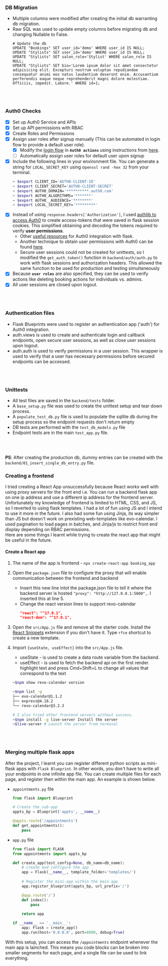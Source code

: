 ### DB Migration
- Multiple columns were modified after creating the initial db warranting db migration.
- Raw SQL was used to update empty columns before migrating db and changing Nullable to False.
    ```psql
    # Update the db 
    UPDATE "Bookings" SET user_id='demo' WHERE user_id IS NULL;
    UPDATE "Stylists" SET user_id='demo' WHERE user_id IS NULL;
    UPDATE "Stylists" SET salon_role='Stylist' WHERE salon_role IS NULL;
    UPDATE "Stylists" SET bio='Lorem ipsum dolor sit amet consectetur adipisicing elit. Excepturi nostrum voluptas repudiandae consequatur animi eos natus laudantium deserunt enim. Accusantium perferendis eaque neque reprehenderit magni dolore molestiae. Officiis, impedit. Labore.' WHERE id=1;
    ```

<br><br>

### Auth0 Checks
- [x] Set up Auth0 Service and APIs
- [x] Set up API permissions with RBAC
- [x] Create Roles and Permissions
- [x] Assign user roles after signup manually (This can be automated in login flow to provide a default user role).
    - [x] Modify the [login flow](https://auth0.com/docs/customize/actions/flows-and-triggers/login-flow#add-user-roles-to-id-and-access-tokens) in **`Auth0 actions`** using instructions from [here](https://www.youtube.com/watch?v=CZxfMD8lXg8).
    - [ ] Automatically assign user roles for default user upon signup
- [x] Include the following lines in your environment file. You can generate a string for `LOCAL_SECRET_KEY` using o`penssl rand -hex 32` from your terminal.
    ```bash
    ~ $export CLIENT_ID='AUTH0-CLIENT-ID'
    ~ $export CLIENT_SECRET='AUTH0-CLIENT-SECRET'
    ~ $export AUTH0_DOMAIN='**********.auth0.com'
    ~ $export AUTH0_ALGORITHMS='*******'
    ~ $export AUTH0__AUDIENCE='********'
    ~ $export LOCAL_SECRET_KEY='*********'
    ```
- [x] Instead of using `response.headers['Authorization']`, I used [authlib to access Auth0](https://developer.auth0.com/resources/guides/web-app/flask/basic-authentication#configure-flask-with-auth-0) to create access-tokens that were saved in flask session cookies. This simplified obtaining and decoding the tokens required to verify **user permissions**.
    - Other [useful resources](https://auth0.com/docs/quickstart/webapp/python/interactive) for Auth0 integration with flask.
    - Another technique to obtain user permissions with Auth0 can be found [here](https://auth0.com/docs/quickstart/backend/python/interactive).
    - Secure user sessions could not be created for unittests, so I modified the `get_auth_token()` function in `backend/auth/auth.py` to work with flask sessions and authorization headers. This allowed the same function to be used for production and testing simultaneously
- [x] Because **`user roles`** are also specified, they can be used to verify actions like deleting booking actions for individuals vs. admins.
- [x] All user sessions are closed upon logout.

<br><br>

### Authentication files
- Flask Blueprints were used to register an authentication app ('auth') for Auth0 integration.
- auth.views is used to create and authenticate login and callback endpoints, open secure user sessions, as well as close user sessions upon logout.
- auth.auth is used to verify permissions in a user session. This wrapper is used to verify that a user has necessary permissions before secured endpoints can be accessed.

<br><br>

### Unittests
- All test files are saved in the `backend/tests` folder.
- A `base_setup.py` file was used to create the unittest setup and tear down process.
- A `populate_test_db.py` file is used to populate the sqllite db during the setup process so the endpoint requests don't return empty
- DB tests are performed with the `test_db_models.py` file
- Endpoint tests are in the main `test_app.py` file.

<br><br>

**PS**: After creating the production db, dummy entries can be created with the `backend/01_insert_single_db_entry.py` file.

### Creating a frontend
I tried creating a React App unsuccessfully because React works well with using proxy servers for the front end i.e. You can run a backend flask app on one ip address and use a different ip address for the frontend server. <br>
Unfortunately my knowledge of frontend is limited to HTML, CSS, and JS, so I reverted to using flask templates. I had a lot of fun using JS and I intend to use it more in the future. I also had some fun using Jinja, its way simpler than JS but doesn't work on prexisting web-templates like evo-calendar. I used pagination to load pages in batches, and Jinja/js to restrict front end display depending on RBAC permissions. <br>
Here are some things I learnt while trying to create the react app that might be useful in the future.
#### Create a React app
1. The name of the app is frontend - `npx create-react-app booking_app`
2. Open the `package.json` file to configure the proxy that will enable communication between the frontend and backend
    - Insert this new line intot the package.json file to tell it where the backend server is hosted `"proxy": "http://127.0.0.1:5000",`. I inserted this at line 5.
    - Change the react version lines to support revo-calendar
        ```json
        "react": "^17.0.1",
        "react-dom": "^17.0.1",
        ```
3. Open the `src/App.js` file and remove all the starter code. Install the [React Snippets](https://marketplace.visualstudio.com/items?itemName=dsznajder.es7-react-js-snippets) extension if you don't have it. Type `rfce` shortcut to create a new template.
4. Import `{useState, useEffect}` into the `src/App.js` file.
    - useState - is used to create a data route variable from the backend.
    - useEffect - is used to fetch the backend api on the first render.
highlight text and press Cmd+Shift+L to change all values that correspond to the text

    ```bash
    ~$npm show revo-calendar version

    ~$npm list -g
    ├── evo-calendar@1.1.2
    ├── express@4.18.2
    └── revo-calendar@3.2.3

    # I also tried other frontend servers without success. 
    ~$npm install -g live-server Install the server
    ~$live-server # Launch the server from terminal
    ```

<br><br>

### Merging multiple flask apps
After the project, I learnt you can register different python scripts as mini-flask apps with `Flask Blueprint`. In other words, you don't have to write all your endpoints in one infinite app file. You can create multiple files for each page, and register then within the main app. An example is shown below. <br>
- `appointments.py` file
    ```python
    from flask import Blueprint

    # Create the sub-app
    appts_bp = Blueprint('appts', __name__)

    @appts.route('/appointments')
    def get_appointments():
        pass
    ```
- `app.py` file
    ```python
    from flask import FLASK
    from appointments import appts_bp

    def create_app(test_config=None, db_name=db_name):
        # create and configure the app
        app = Flask(__name__, template_folder='templates/')
        
        # Register the mini-app within the main app
        app.register_blueprint(appts_bp, url_prefix='/')

        @app.route('/')
        def index():
            pass
        
        return app
    
    if __name__ == '__main__':
        app: Flask = create_app()
        app.run(host='0.0.0.0', port=8080, debug=True)
    ```

With this setup, you can access the `/appointments` endpoint whenever the main app is lainched. This means you code blocks can be broken into smaller segments for each page, and a single file can be used to link everything.

    